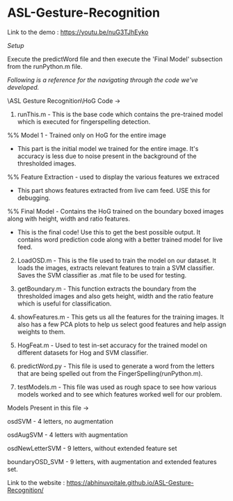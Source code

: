 
# ASL-Gesture-Recognition

Link to the demo : https://youtu.be/nuG3TJhEyko

*Setup*

Execute the predictWord file and then execute the 'Final Model' subsection from the runPython.m file.

*Following is a reference for the navigating through the code we've developed.*


\ASL Gesture Recognition\HoG Code ->

1. runThis.m - This is the base code which contains the pre-trained model which is executed for fingerspelling detection.

%% Model 1 - Trained only on HoG for the entire image
- This part is the initial model we trained for the entire image. It's accuracy is less due to noise present in the background of the thresholded images.

%% Feature Extraction -  used to display the various features we extraced
- This part shows features extracted from live cam feed. 
USE this for debugging.

%% Final Model - Contains the HoG trained on the boundary boxed images along with height, width and ratio features.
- This is the final code! Use this to get the best possible output. It contains word prediction code along with a better trained model for live feed.

2. LoadOSD.m - This is the file used to train the model on our dataset.
It loads the images, extracts relevant features to train a SVM classifier.
Saves the SVM classifier as .mat file to be used for testing.

3. getBoundary.m - This function extracts the boundary from the thresholded images and also gets height, width and the ratio feature which is useful for classification.

4. showFeatures.m - This gets us all the features for the training images. It also has a few PCA plots to help us select good features and help assign weights to them.

5. HogFeat.m - Used to test in-set accuracy for the trained model on different datasets for Hog and SVM classifier.

6. predictWord.py - This file is used to generate a word from the letters that are being spelled out from the FingerSpelling(runPython.m). 

7. testModels.m - This file was used as rough space to see how various models worked and to see which features worked well for our problem.

Models Present in this file ->


osdSVM - 4 letters, no augmentation

osdAugSVM - 4 letters with augmentation

osdNewLetterSVM - 9 letters, without extended feature set

boundaryOSD_SVM - 9 letters, with augmentation and extended features set.

Link to the website : https://abhinuvpitale.github.io/ASL-Gesture-Recognition/
